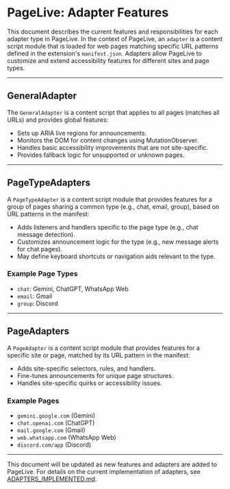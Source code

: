 # PageLive: Adapter Features

This document describes the current features and responsibilities for each adapter type in PageLive. In the context of PageLive, an `adapter` is a content script module that is loaded for web pages matching specific URL patterns defined in the extension's `manifest.json`. Adapters allow PageLive to customize and extend accessibility features for different sites and page types.

---

## GeneralAdapter

The `GeneralAdapter` is a content script that applies to all pages (matches all URLs) and provides global features:

- Sets up ARIA live regions for announcements.
- Monitors the DOM for content changes using MutationObserver.
- Handles basic accessibility improvements that are not site-specific.
- Provides fallback logic for unsupported or unknown pages.

---

## PageTypeAdapters

A `PageTypeAdapter` is a content script module that provides features for a group of pages sharing a common type (e.g., chat, email, group), based on URL patterns in the manifest:

- Adds listeners and handlers specific to the page type (e.g., chat message detection).
- Customizes announcement logic for the type (e.g., new message alerts for chat pages).
- May define keyboard shortcuts or navigation aids relevant to the type.

### Example Page Types

- `chat`: Gemini, ChatGPT, WhatsApp Web
- `email`: Gmail
- `group`: Discord

---

## PageAdapters

A `PageAdapter` is a content script module that provides features for a specific site or page, matched by its URL pattern in the manifest:

- Adds site-specific selectors, rules, and handlers.
- Fine-tunes announcements for unique page structures.
- Handles site-specific quirks or accessibility issues.

### Example Pages

- `gemini.google.com` (Gemini)
- `chat.openai.com` (ChatGPT)
- `mail.google.com` (Gmail)
- `web.whatsapp.com` (WhatsApp Web)
- `discord.com/app` (Discord)

---

This document will be updated as new features and adapters are added to PageLive.
For details on the current implementation of adapters, see [ADAPTERS_IMPLEMENTED.md](./ADAPTERS_IMPLEMENTED.md).
